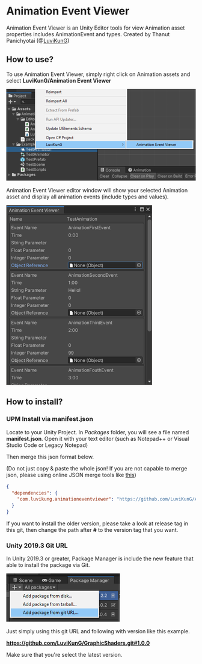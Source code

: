 # Animation Event Viewer
Animation Event Viewer is an Unity Editor tools for view Animation asset properties includes AnimationEvent and types. Created by Thanut Panichyotai (@[LuviKunG]((https://github.com/LuviKunG)))

## How to use?

To use Animation Event Viewer, simply right click on Animation assets and select **LuviKunG/Animation Event Viewer**

![How to open](images/example01.png)

Animation Event Viewer editor window will show your selected Animation asset and display all animation events (include types and values).

![Animation Event Viewer Editor window](images/example02.png)

## How to install?

### UPM Install via manifest.json

Locate to your Unity Project. In *Packages* folder, you will see a file named **manifest.json**. Open it with your text editor (such as Notepad++ or Visual Studio Code or Legacy Notepad)

Then merge this json format below.

(Do not just copy & paste the whole json! If you are not capable to merge json, please using online JSON merge tools like [this](https://tools.knowledgewalls.com/onlinejsonmerger))

```json
{
  "dependencies": {
    "com.luvikung.animationeventviewer": "https://github.com/LuviKunG/AnimationEventViewer#1.0.0"
  }
}
```

If you want to install the older version, please take a look at release tag in this git, then change the path after **#** to the version tag that you want.

### Unity 2019.3 Git URL

In Unity 2019.3 or greater, Package Manager is include the new feature that able to install the package via Git.

![Install with Git URL](images/giturl.png)

Just simply using this git URL and following with version like this example.

**https://github.com/LuviKunG/GraphicShaders.git#1.0.0**

Make sure that you're select the latest version.